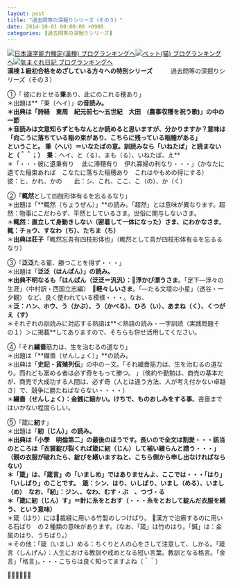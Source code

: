 ```yaml
---
layout: post
title: "過去問等の深掘りシリーズ（その３）"
date: 2014-10-01 00:00:00 +0900
categories: [過去問等の深掘りシリーズ]
---
```


[![](/syuusyuu9701/assets/images/過去問等の深掘りシリーズ（その３）-br_c_3028_1.gif)](http://blog.with2.net/link.php?1659096:3028 "日本漢字能力検定(漢検) ブログランキングへ")[日本漢字能力検定(漢検) ブログランキングへ](http://blog.with2.net/link.php?1659096:3028)[![](/syuusyuu9701/assets/images/過去問等の深掘りシリーズ（その３）-br_c_1348_1.gif)](http://blog.with2.net/link.php?1659096:1348 "ペット(猫) ブログランキングへ")[ペット(猫) ブログランキングへ](http://blog.with2.net/link.php?1659096:1348)[![](/syuusyuu9701/assets/images/過去問等の深掘りシリーズ（その３）-br_c_9257_1.gif)](http://blog.with2.net/link.php?1659096:9257 "気まぐれ日記 ブログランキングへ")[気まぐれ日記 ブログランキングへ](http://blog.with2.net/link.php?1659096:9257)  
**漢検１級初合格をめざしている方々への特別シリーズ**　　　過去問等の深掘りシリーズ（その３）  
  
①「 彼におとせる**秉**あり、此にのこれる穂あり」  
＊出題は**「秉（ヘイ）」**の音読み。  
＊出典は「詩経　東周　紀元前七～五世紀　大田　(農事収穫を祝う歌)」の中の一節  
＊音読みは文意知らずともなんとか読めると思いますが、分かりますか？意味は「向こうに落ちている稲の束があり、こちらに残っている稲穂がある」  
ということ。 **秉（へい）＝いなたばの意**。訓読みなら「**いねたば**」と読まないと（＾＾；）　秉**：ヘイ、と（る）、まも（る）、いねたば、え**  
＊「・・・彼に遺秉有り　 此に滞穂有り　伊れ寡婦の利なり・・・」（かなたに遺てた稲束あれば　こなたに落ちた稲穂あり　これはやもめの得にする）　　彼：ヒ、かれ、かの　　此：シ、これ、ここ、こ（の）、か（く）  
  
②「**輒然**として四肢形体有るを忘るるなり」  
＊出題は「**輒然（ちょうぜん）」**の読み。「超然」とは意味が異なります。超然：物事にこだわらず、平然としているさま。世俗に関与しないさま。  
＊**輒然：直立して身動きしない（密着して一体になった）さま、にわかなさま**。　　**輒：チョウ、すなわ（ち）、たちま（ち）**  
＊**出典は荘子**「輒然忘吾有四枝形体也」（輒然として吾が四枝形体有るを忘るるなり）  
  
③「**泛泛**たる輩、勝つことを得ず・・・」  
＊出題は「**泛泛（はんぱん）」**の読み。  
＊出典不明なるも「はんぱん（泛泛＝汎汎**）：浮かび漂うさま**。「足下―浮々の生涯」〈中村訳・西国立志編〉　**軽々しいさま**。「―たる文壇の小星」〈透谷・一夕観〉 など、良く使われている模様・・・。なお、  
＊**泛：ハン、ホウ、う（かぶ）、う（かべる）、ひろ（い）、あまね（く）、くつがえ（す）**  
＊それぞれの訓読みに対応する熟語は**＜熟語の読み・一字訓読（実践問題その１）＞に掲載**してありますので、そちらも併せ活用してください。  
  
④「それ**繊嗇**筋力は、生を治むるの道なり」  
＊出題は「**繊嗇（せんしょく）」**の読み。  
＊出典は「**史記・貨殖列伝**」の中の一文。「それ繊嗇筋力は、生を治むるの道なり。而れども富める者は必ず奇をもって勝つ。 」（倹約や勤勉は、商売の基本だが、商売で大成功する人間は、必ず奇（人とは違う方法、人が考え付かない卓越さ）で、競争に勝たねばならない・・・・）  
＊**繊嗇（せんしょく）：金銭に細かい。けちで、ものおしみをする事**。吝嗇まではいかない程度らしい。  
  
⑤「箴に**紉**す」  
＊出題は「**紉（じん）」**の読み。  
＊出典は「小學　明倫第二」の最後のほうです。長いので全文は割愛・・・該当のところは「**衣裳綻び裂くれば箴に紉（じん）して補い綴らんと請う・・・**」（親の衣服が破れたら、綻びを繕いますねと、こちら側から申し出なければならない）  
＊**「箴」**は、「箴言」の「いましめ」ではありませんよ、**ここでは・・・「はり」「いしばり」のことです**。　**箴**：シン、**はり、いしばり**、いまし（める）、いまし（め）　なお、「紉」：ジン、、なわ、むす・ぶ　、つづ・る  
＊**「箴に紉（じん）す」＝針に糸をとおす（・・・糸をとおして綻んだ衣服を繕う、という意味）**  
＊箴（はり）には裁縫に用いる竹製のしつけばり。 漢方で治療するのに用いる石ばり　の２種類の意味があります。（なお、「箴」は竹のはり。「鍼」は：金属のはり、うちばり。）  
＊その他：「箴（いまし）める：ちくりと人の心をさして注意して、しかる。「箴言（しんげん）：人生における教訓や戒めとなる短い言葉。教訓となる格言。「金言」「格言」。・・・こちらは良く知ってますよね（＾＾）  
  
👋👋👋👋👋👋  